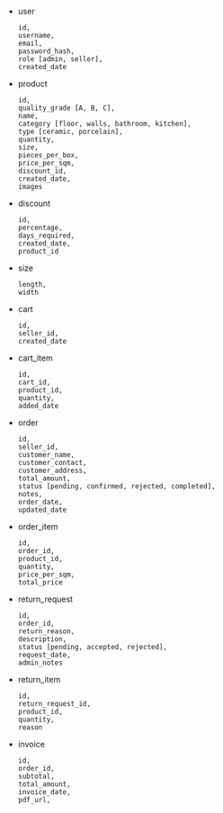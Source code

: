 - user
  ```
  id,
  username,
  email,
  password_hash,
  role [admin, seller],
  created_date
- product
  ```
  id,
  quality_grade [A, B, C],
  name,
  category [floor, walls, bathroom, kitchen],
  type [ceramic, porcelain],
  quantity,
  size,
  pieces_per_box,
  price_per_sqm,
  discount_id,
  created_date,
  images
- discount
  ```
  id,
  percentage,
  days_required,
  created_date,
  product_id
- size
  ```
  length,
  width
- cart
  ```
  id,
  seller_id,
  created_date
- cart_item
  ```
  id,
  cart_id,
  product_id,
  quantity,
  added_date
- order
  ```
  id,
  seller_id,
  customer_name,
  customer_contact,
  customer_address,
  total_amount,
  status [pending, confirmed, rejected, completed],
  notes,
  order_date,
  updated_date
- order_item
  ```
  id,
  order_id,
  product_id,
  quantity,
  price_per_sqm,
  total_price
- return_request
  ```
  id,
  order_id,
  return_reason,
  description,
  status [pending, accepted, rejected],
  request_date,
  admin_notes
- return_item
  ```
  id,
  return_request_id,
  product_id,
  quantity,
  reason
- invoice
  ```
  id,
  order_id,
  subtotal,
  total_amount,
  invoice_date,
  pdf_url,